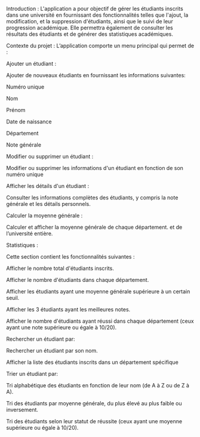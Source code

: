 Introduction :
L'application a pour objectif de gérer les étudiants inscrits dans une université en fournissant des fonctionnalités telles que l'ajout, la modification, et la suppression d'étudiants, ainsi que le suivi de leur progression académique. Elle permettra également de consulter les résultats des étudiants et de générer des statistiques académiques.

Contexte du projet :
L’application comporte un menu principal qui permet de :


Ajouter un étudiant :

Ajouter de nouveaux étudiants en fournissant les informations suivantes:

Numéro unique

Nom

Prénom

Date de naissance

Département

Note générale

Modifier ou supprimer un étudiant :

Modifier ou supprimer les informations d'un étudiant en fonction de son numéro unique

Afficher les détails d'un étudiant :

Consulter les informations complètes des étudiants, y compris la note générale et les détails personnels.

Calculer la moyenne générale :

Calculer et afficher la moyenne générale de chaque département. et de l’université entière.

Statistiques :

Cette section contient les fonctionnalités suivantes :

Afficher le nombre total d'étudiants inscrits.

Afficher le nombre d'étudiants dans chaque département.

Afficher les étudiants ayant une moyenne générale supérieure à un certain seuil.

Afficher les 3 étudiants ayant les meilleures notes.

Afficher le nombre d'étudiants ayant réussi dans chaque département (ceux ayant une note supérieure ou égale à 10/20).

Rechercher un étudiant par:

Rechercher un étudiant par son nom.

Afficher la liste des étudiants inscrits dans un département spécifique

Trier un étudiant par:

Tri alphabétique des étudiants en fonction de leur nom (de A à Z ou de Z à A).

Tri des étudiants par moyenne générale, du plus élevé au plus faible ou inversement.

Tri des étudiants selon leur statut de réussite (ceux ayant une moyenne supérieure ou égale à 10/20).